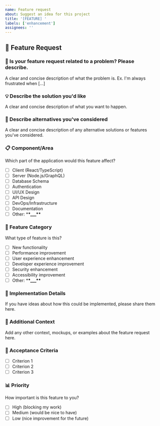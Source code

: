 ```yaml
---
name: Feature request
about: Suggest an idea for this project
title: '[FEATURE] '
labels: ['enhancement']
assignees: ''
---
```


## 🚀 Feature Request

### 📝 Is your feature request related to a problem? Please describe.

A clear and concise description of what the problem is. Ex. I'm always frustrated when [...]

### 💡 Describe the solution you'd like

A clear and concise description of what you want to happen.

### 🔄 Describe alternatives you've considered

A clear and concise description of any alternative solutions or features you've considered.

### 📋 Component/Area

Which part of the application would this feature affect?

- [ ] Client (React/TypeScript)
- [ ] Server (Node.js/GraphQL)
- [ ] Database Schema
- [ ] Authentication
- [ ] UI/UX Design
- [ ] API Design
- [ ] DevOps/Infrastructure
- [ ] Documentation
- [ ] Other: \***\*\_\_\_\*\***

### 🎯 Feature Category

What type of feature is this?

- [ ] New functionality
- [ ] Performance improvement
- [ ] User experience enhancement
- [ ] Developer experience improvement
- [ ] Security enhancement
- [ ] Accessibility improvement
- [ ] Other: \***\*\_\_\_\*\***

### 📐 Implementation Details

If you have ideas about how this could be implemented, please share them here.

### 🔗 Additional Context

Add any other context, mockups, or examples about the feature request here.

### 🚦 Acceptance Criteria

- [ ] Criterion 1
- [ ] Criterion 2
- [ ] Criterion 3

### 📊 Priority

How important is this feature to you?

- [ ] High (blocking my work)
- [ ] Medium (would be nice to have)
- [ ] Low (nice improvement for the future)
